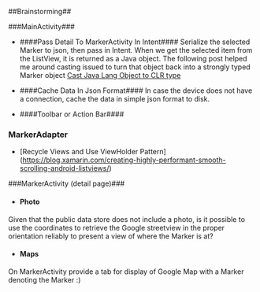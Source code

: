 ##Brainstorming##

###MainActivity###

* ####Pass Detail To MarkerActivity In Intent####
Serialize the selected Marker to json, then pass in Intent. 
When we get the selected item from the ListView, it is returned as a Java object. The following post helped me around casting issued to turn that object back into a strongly typed Marker object [Cast Java Lang Object to CLR type](https://forums.xamarin.com/discussion/14863/cannot-cast-single-custom-listview-row-to-its-lists-type)

* ####Cache Data In Json Format####
In case the device does not have a connection, cache the data in simple json format to disk.
 
* ####Toolbar or Action Bar####


### MarkerAdapter ###
* [Recycle Views and Use ViewHolder Pattern] (https://blog.xamarin.com/creating-highly-performant-smooth-scrolling-android-listviews/)

###MarkerActivity (detail page)###

* #### Photo ####
Given that the public data store does not include a photo, is it possible to use the coordinates to retrieve the Google streetview in the proper orientation reliably to present a view of where the Marker is at?


* #### Maps ####
On MarkerActivity provide a tab for display of Google Map with a Marker denoting the Marker :)



